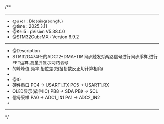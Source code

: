 /**
  ******************************************************************************
  * @user           : Blessing(songfu)
  * @time           : 2025.3.11
  * @Keil5          : pVision V5.38.0.0
  * @STM32CubeMX    : Version 6.9.2
  ******************************************************************************
  * @Description
  * STM32G474RE的ADC12+DMA+TIM同步触发对两路信号进行同步采样,进行FFT运算,测量并显示两路信号
  * 的峰峰值,频率,相位差(根据复数反正切计算相角)
  *
  * @IO
  * 硬件串口            PC4 -> USART1_TX  PC5 -> USART1_RX
  * OLED显示(软件IIC)   PB8 -> SDA        PB9 -> SCL
  * 信号采样            PA0 -> ADC1_IN1   PA1 -> ADC2_IN2
  *
  ******************************************************************************
  */
